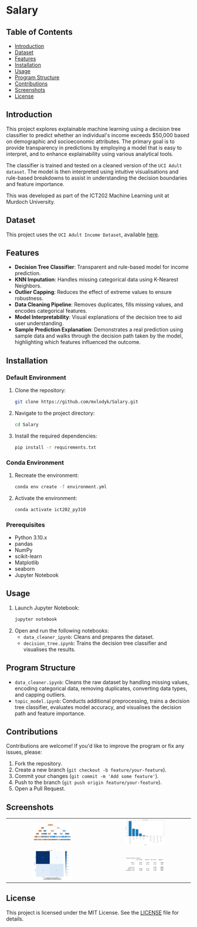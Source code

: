 # Salary

## Table of Contents
- [Introduction](#introduction)
- [Dataset](#dataset)
- [Features](#features)
- [Installation](#installation)
- [Usage](#usage)
- [Program Structure](#program-structure)
- [Contributions](#contributions)
- [Screenshots](#screenshots)
- [License](#license)

## Introduction
This project explores explainable machine learning using a decision tree classifier to predict whether an individual's income exceeds $50,000 based on demographic and socioeconomic attributes. The primary goal is to provide transparency in predictions by employing a model that is easy to interpret, and to enhance explainability using various analytical tools.

The classifier is trained and tested on a cleaned version of the `UCI Adult dataset`. The model is then interpreted using intuitive visualisations and rule-based breakdowns to assist in understanding the decision boundaries and feature importance.

This was developed as part of the ICT202 Machine Learning unit at Murdoch University.

## Dataset
This project uses the `UCI Adult Income Dataset`, available [here](https://archive.ics.uci.edu/dataset/2/adult).

## Features
- **Decision Tree Classifier**: Transparent and rule-based model for income prediction.
- **KNN Imputation**: Handles missing categorical data using K-Nearest Neighbors.
- **Outlier Capping**: Reduces the effect of extreme values to ensure robustness.
- **Data Cleaning Pipeline**: Removes duplicates, fills missing values, and encodes categorical features.
- **Model Interpretability**: Visual explanations of the decision tree to aid user understanding.
- **Sample Prediction Explanation**: Demonstrates a real prediction using sample data and walks through the decision path taken by the model, highlighting which features influenced the outcome.

## Installation
### Default Environment
1. Clone the repository:
    ```bash
    git clone https://github.com/mxlodyk/Salary.git
    ```
2. Navigate to the project directory:
    ```bash
    cd Salary
    ```
3. Install the required dependencies:
    ```bash
    pip install -r requirements.txt
    ```
### Conda Environment
1. Recreate the environment:
    ```bash
    conda env create -f environment.yml
    ```
2. Activate the environment:
    ```bash
    conda activate ict202_py310
    ```

### Prerequisites
- Python 3.10.x
- pandas
- NumPy
- scikit-learn
- Matplotlib
- seaborn
- Jupyter Notebook

## Usage
1. Launch Jupyter Notebook:
    ```bash
    jupyter notebook
    ```
2. Open and run the following notebooks:
    - `data_cleaner_ipynb`: Cleans and prepares the dataset.
    - `decision_tree.ipynb`: Trains the decision tree classifier and visualises the results.

## Program Structure
- `data_cleaner.ipynb`: Cleans the raw dataset by handling missing values, encoding categorical data, removing duplicates, converting data types, and capping outliers.
- `topic_model.ipynb`: Conducts additional preprocessing, trains a decision tree classifier, evaluates model accuracy, and visualises the decision path and feature importance.

## Contributions
Contributions are welcome! If you'd like to improve the program or fix any issues, please:
1. Fork the repository.
2. Create a new branch (`git checkout -b feature/your-feature`).
3. Commit your changes (`git commit -m 'Add some feature'`).
4. Push to the branch (`git push origin feature/your-feature`).
5. Open a Pull Request.

## Screenshots
<table align="center">
  <tr>
    <td align="center"><img src="screenshots/decision_tree.png" width="45%"></td>
    <td align="center"><img src="screenshots/feature_importance.png" width="45%"></td>
  </tr>
  <tr>
    <td align="center"><img src="screenshots/confusion_matrix.png" width="45%"></td>
    <td align="center"><img src="screenshots/classification_report.png" width="45%"></td>
  </tr>
</table>

## License
This project is licensed under the MIT License. See the [LICENSE](LICENSE) file for details.